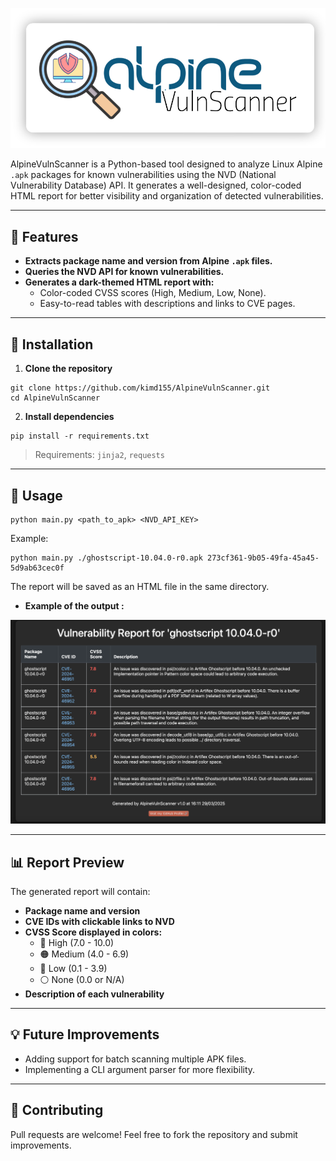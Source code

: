 <p align="center">
  <img src="logo.png" alt="AlpineVulnScanner" width="auto" height="auto"/>
</p>

AlpineVulnScanner is a Python-based tool designed to analyze Linux Alpine `.apk` packages for known vulnerabilities using the NVD (National Vulnerability Database) API.
It generates a well-designed, color-coded HTML report for better visibility and organization of detected vulnerabilities.

---

## 📌 Features
- **Extracts package name and version from Alpine `.apk` files.**
- **Queries the NVD API for known vulnerabilities.**
- **Generates a dark-themed HTML report with:**
  - Color-coded CVSS scores (High, Medium, Low, None).
  - Easy-to-read tables with descriptions and links to CVE pages.

---

## 🚀 Installation
1. **Clone the repository**
```
git clone https://github.com/kimd155/AlpineVulnScanner.git
cd AlpineVulnScanner
```

2. **Install dependencies**
```
pip install -r requirements.txt
```

> Requirements: `jinja2`, `requests`

---

## 🔑 Usage
```
python main.py <path_to_apk> <NVD_API_KEY>
```

Example:
```
python main.py ./ghostscript-10.04.0-r0.apk 273cf361-9b05-49fa-45a45-5d9ab63cec0f
```

The report will be saved as an HTML file in the same directory.
- **Example of the output :**
 <img src="exampleOutput.png" alt="AlpineVulnScanner" width="auto" height="auto"/>

---

## 📊 Report Preview
The generated report will contain:
- **Package name and version**
- **CVE IDs with clickable links to NVD**
- **CVSS Score displayed in colors:**
  - 🔴 High (7.0 - 10.0)
  - 🟠 Medium (4.0 - 6.9)
  - 🔵 Low (0.1 - 3.9)
  - ⚪ None (0.0 or N/A)
- **Description of each vulnerability**

---

## 💡 Future Improvements
- Adding support for batch scanning multiple APK files.
- Implementing a CLI argument parser for more flexibility.

---


## 🤝 Contributing
Pull requests are welcome! Feel free to fork the repository and submit improvements.



